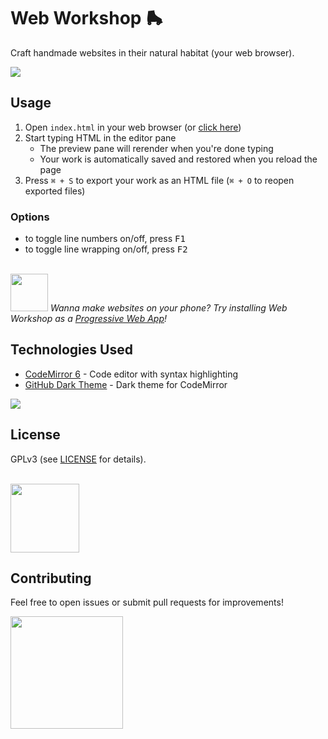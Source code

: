 # Web Workshop 🛼

Craft handmade websites in their natural habitat (your web browser).

<img src="images/pika_construction.gif">

## Usage

1. Open `index.html` in your web browser (or <a href="https://hunterirving.github.io/web_workshop/">click here</a>)
2. Start typing HTML in the editor pane
    - The preview pane will rerender when you're done typing
    - Your work is automatically saved and restored when you reload the page
3. Press `⌘ + S` to export your work as an HTML file (`⌘ + O` to reopen exported files)

### Options
- to toggle line numbers on/off, press <kbd>F1</kbd>
- to toggle line wrapping on/off, press <kbd>F2</kbd>

<br>
<img src="images/hint.gif" width=60px>
<i>
Wanna make websites on your phone? Try installing Web Workshop as a <a href="https://hunterirving.github.io/web_workshop/pages/pwa">Progressive Web App</a>!</i>

## Technologies Used

- [CodeMirror 6](https://codemirror.net/) - Code editor with syntax highlighting
- [GitHub Dark Theme](https://github.com/fsegurai/codemirror-themes) - Dark theme for CodeMirror

<img src="images/bright_idea.gif">

## License

GPLv3 (see <a href="LICENSE">LICENSE</a> for details).

<br>
<img src="images/bigN.gif" width=110px>

## Contributing

Feel free to open issues or submit pull requests for improvements!

<img src="images/gaia.gif" width=180px>
